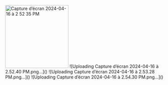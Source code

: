 <img  width="200"  alt="Capture d’écran 2024-04-16 à 2 52 35 PM" src="https://github.com/kherrabouchra/Launchit/assets/131370970/c23d1d5b-b6fd-4b9e-8cc7-2872577923e6"> 
![Uploading Capture d’écran 2024-04-16 à 2.52.40 PM.png…]()
![Uploading Capture d’écran 2024-04-16 à 2.53.28 PM.png…]()
![Uploading Capture d’écran 2024-04-16 à 2.54.30 PM.png…]()
